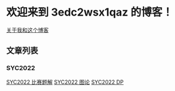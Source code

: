 # 欢迎来到 3edc2wsx1qaz 的博客！

[关于我和这个博客](/about.html)

## 文章列表

### SYC2022
[SYC2022 比赛题解](/SYC2022比赛题解.html)
[SYC2022 图论](/SYC2022图论.html)
[SYC2022 DP](/SYC2022dp.html)
